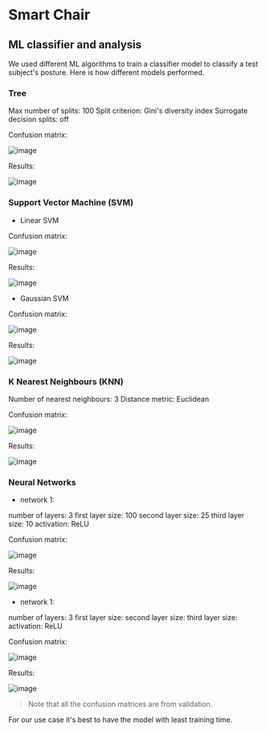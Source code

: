 # Smart Chair

## ML classifier and analysis

We used different ML algorithms to train a classifier model to classify a test subject's posture. Here is how different models performed.

### Tree

Max number of splits: 100
Split criterion: Gini's diversity index
Surrogate decision splits: off

Confusion matrix:

![image](https://github.com/brahad316/smart-chair/assets/94699627/0bb88a64-8791-4722-a392-bd9a582d8bc2)


Results:

![image](https://github.com/brahad316/smart-chair/assets/94699627/db2f976d-7f72-4957-ba6e-5ef6f1d9c012)


### Support Vector Machine (SVM)

* Linear SVM

Confusion matrix:

![image](https://github.com/brahad316/smart-chair/assets/94699627/4ecc161b-46b0-46b5-8798-48da86443c16)


Results:

![image](https://github.com/brahad316/smart-chair/assets/94699627/e96606af-f1fe-4729-96bc-6ed0e1a591e7)

* Gaussian SVM

Confusion matrix:

![image](https://github.com/brahad316/smart-chair/assets/94699627/90b55015-7017-42d8-8bf0-2c68ec29d5e9)


Results:

![image](https://github.com/brahad316/smart-chair/assets/94699627/26fe74e6-9909-43ff-ad22-a54335f4326f)

### K Nearest Neighbours (KNN)

Number of nearest neighbours: 3
Distance metric: Euclidean

Confusion matrix:

![image](https://github.com/brahad316/smart-chair/assets/94699627/4726a2a3-81f1-4a03-9677-bd277ae903fe)

Results:

![image](https://github.com/brahad316/smart-chair/assets/94699627/5f2d4fd7-f453-461f-99ad-f4e78c88823f)

### Neural Networks

* network 1:

number of layers: 3
first layer size: 100
second layer size: 25
third layer size: 10
activation: ReLU

Confusion matrix:

![image](https://github.com/brahad316/smart-chair/assets/94699627/c6efd2a8-6468-4f18-adc8-fa686f7033c0)

Results:

![image](https://github.com/brahad316/smart-chair/assets/94699627/faee3907-a96e-4209-8dd7-e20334433e3f)

* network 1:

number of layers: 3
first layer size:
second layer size:
third layer size:
activation: ReLU

Confusion matrix:

![image](https://github.com/brahad316/smart-chair/assets/94699627/b21f2b43-65bf-4291-ae66-e2df861120b3)

Results:

![image](https://github.com/brahad316/smart-chair/assets/94699627/150b112a-a17c-4348-b0c9-5f8b22f379ba)


> Note that all the confusion matrices are from validation.

For our use case it's best to have the model with least training time. 
